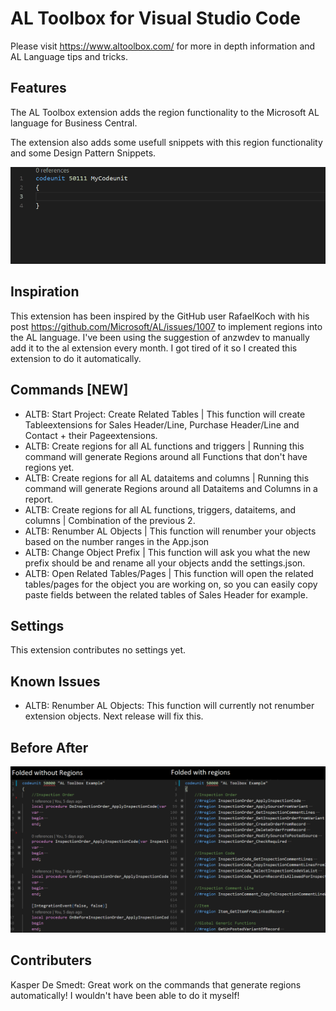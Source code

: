 # AL Toolbox for Visual Studio Code

Please visit https://www.altoolbox.com/ for more in depth information and AL Language tips and tricks.

## Features

The AL Toolbox extension adds the region functionality to the Microsoft AL language for Business Central.

The extension also adds some usefull snippets with this region functionality and some Design Pattern Snippets.

![Simple Example](resources/SimpleExample.gif)

## Inspiration

This extension has been inspired by the GitHub user RafaelKoch with his post https://github.com/Microsoft/AL/issues/1007 to implement regions into the AL language. I've been using the suggestion of anzwdev to manually add it to the al extension every month. I got tired of it so I created this extension to do it automatically.

## Commands [NEW]

- ALTB: Start Project: Create Related Tables | This function will create Tableextensions for Sales Header/Line, Purchase Header/Line and Contact + their Pageextensions.
- ALTB: Create regions for all AL functions and triggers | Running this command will generate Regions around all Functions that don't have regions yet.
- ALTB: Create regions for all AL dataitems and columns | Running this command will generate Regions around all Dataitems and Columns in a report.
- ALTB: Create regions for all AL functions, triggers, dataitems, and columns | Combination of the previous 2.
- ALTB: Renumber AL Objects | This function will renumber your objects based on the number ranges in the App.json
- ALTB: Change Object Prefix | This function will ask you what the new prefix should be and rename all your objects andd the settings.json.
- ALTB: Open Related Tables/Pages | This function will open the related tables/pages for the object you are working on, so you can easily copy paste fields between the related tables of Sales Header for example.


## Settings

This extension contributes no settings yet.

## Known Issues

- ALTB: Renumber AL Objects: This function will currently not renumber extension objects. Next release will fix this.

## Before After
![BeforeAfter](resources/BeforeAfter.png)

## Contributers

Kasper De Smedt: Great work on the commands that generate regions automatically! I wouldn't have been able to do it myself!
